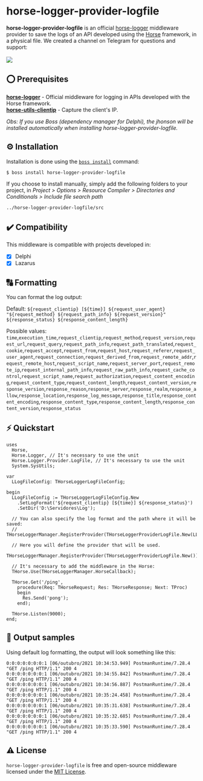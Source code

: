 # horse-logger-provider-logfile
<b>horse-logger-provider-logfile</b> is an official <a href="https://github.com/HashLoad/horse-logger">horse-logger</a> middleware provider to save the logs of an API developed using the <a href="https://github.com/HashLoad/horse">Horse</a> framework, in a physical file. We created a channel on Telegram for questions and support:<br><br>
<a href="https://t.me/hashload">
  <img src="https://img.shields.io/badge/telegram-join%20channel-7289DA?style=flat-square">
</a>

## ⭕ Prerequisites
[**horse-logger**](https://github.com/HashLoad/horse-logger) - Official middleware for logging in APIs developed with the Horse framework.<br>
[**horse-utils-clientip**](https://github.com/dliocode/horse-utils-clientip) - Capture the client's IP.

*Obs: If you use Boss (dependency manager for Delphi), the jhonson will be installed automatically when installing horse-logger-provider-logfile.*

## ⚙️ Installation
Installation is done using the [`boss install`](https://github.com/HashLoad/boss) command:
``` sh
$ boss install horse-logger-provider-logfile
```
If you choose to install manually, simply add the following folders to your project, in *Project > Options > Resource Compiler > Directories and Conditionals > Include file search path*
```
../horse-logger-provider-logfile/src
```

## ✔️ Compatibility
This middleware is compatible with projects developed in:
- [X] Delphi
- [X] Lazarus

## 🔠 Formatting
You can format the log output:

Default: `${request_clientip} [${time}] ${request_user_agent} "${request_method} ${request_path_info} ${request_version}" ${response_status} ${response_content_length}`

Possible values: `time`,`execution_time`,`request_clientip`,`request_method`,`request_version`,`request_url`,`request_query`,`request_path_info`,`request_path_translated`,`request_cookie`,`request_accept`,`request_from`,`request_host`,`request_referer`,`request_user_agent`,`request_connection`,`request_derived_from`,`request_remote_addr`,`request_remote_host`,`request_script_name`,`request_server_port`,`request_remote_ip`,`request_internal_path_info`,`request_raw_path_info`,`request_cache_control`,`request_script_name`,`request_authorization`,`request_content_encoding`,`request_content_type`,`request_content_length`,`request_content_version`,`response_version`,`response_reason`,`response_server`,`response_realm`,`response_allow`,`response_location`,`response_log_message`,`response_title`,`response_content_encoding`,`response_content_type`,`response_content_length`,`response_content_version`,`response_status`

## ⚡️ Quickstart
```delphi
uses
  Horse,
  Horse.Logger, // It's necessary to use the unit
  Horse.Logger.Provider.LogFile, // It's necessary to use the unit
  System.SysUtils;

var
  LLogFileConfig: THorseLoggerLogFileConfig;

begin
  LLogFileConfig := THorseLoggerLogFileConfig.New
    .SetLogFormat('${request_clientip} [${time}] ${response_status}')
    .SetDir('D:\Servidores\Log');

  // You can also specify the log format and the path where it will be saved:
  // THorseLoggerManager.RegisterProvider(THorseLoggerProviderLogFile.New(LLogFileConfig));

  // Here you will define the provider that will be used.
  THorseLoggerManager.RegisterProvider(THorseLoggerProviderLogFile.New());

  // It's necessary to add the middleware in the Horse:
  THorse.Use(THorseLoggerManager.HorseCallback);

  THorse.Get('/ping',
    procedure(Req: THorseRequest; Res: THorseResponse; Next: TProc)
    begin
      Res.Send('pong');
    end);

  THorse.Listen(9000);
end;
```

## 📝 Output samples
Using default log formatting, the output will look something like this:
```
0:0:0:0:0:0:0:1 [06/outubro/2021 10:34:53.949] PostmanRuntime/7.28.4 "GET /ping HTTP/1.1" 200 4
0:0:0:0:0:0:0:1 [06/outubro/2021 10:34:55.842] PostmanRuntime/7.28.4 "GET /ping HTTP/1.1" 200 4
0:0:0:0:0:0:0:1 [06/outubro/2021 10:34:56.887] PostmanRuntime/7.28.4 "GET /ping HTTP/1.1" 200 4
0:0:0:0:0:0:0:1 [06/outubro/2021 10:35:24.458] PostmanRuntime/7.28.4 "GET /ping HTTP/1.1" 200 4
0:0:0:0:0:0:0:1 [06/outubro/2021 10:35:31.638] PostmanRuntime/7.28.4 "GET /ping HTTP/1.1" 200 4
0:0:0:0:0:0:0:1 [06/outubro/2021 10:35:32.685] PostmanRuntime/7.28.4 "GET /ping HTTP/1.1" 200 4
0:0:0:0:0:0:0:1 [06/outubro/2021 10:35:33.590] PostmanRuntime/7.28.4 "GET /ping HTTP/1.1" 200 4
```

## ⚠️ License
`horse-logger-provider-logfile` is free and open-source middleware licensed under the [MIT License](https://github.com/HashLoad/horse-logger-provider-logfile/blob/master/LICENSE).
